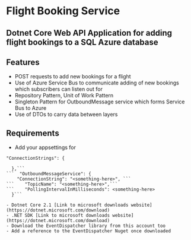 # Flight Booking Service

## Dotnet Core Web API Application for adding flight bookings to a SQL Azure database

## Features

- POST requests to add new bookings for a flight
- Use of Azure Service Bus to communicate adding of new bookings which subscribers can listen out for
- Repository Pattern, Unit of Work Pattern
- Singleton Pattern for OutboundMessage service which forms Service Bus to Azure
- Use of DTOs to carry data between layers

## Requirements

- Add your appsettings for 

 ```"ConnectionStrings": {```
```    "SQLServer": "<something-here>"
  },```
```  "OutboundMessageService": {
    "ConnectionString": "<something-here>", ```
```    "TopicName": "<something-here>",```
```    "PollingIntervalInMilliseconds": <something-here>
  }```

- Dotnet Core 2.1 [Link to microsoft downloads website](https://dotnet.microsoft.com/download)
- .NET SDK [Link to microsoft downloads website](https://dotnet.microsoft.com/download)
- Download the EventDispatcher library from this account too
- Add a reference to the EventDispatcher Nuget once downloaded